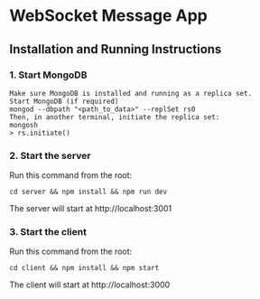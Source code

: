 # WebSocket Message App

## Installation and Running Instructions

### 1. Start MongoDB
```
Make sure MongoDB is installed and running as a replica set.
Start MongoDB (if required)
mongod --dbpath "<path_to_data>" --replSet rs0
Then, in another terminal, initiate the replica set:
mongosh
> rs.initiate()
```
### 2. Start the server
Run this command from the root:
```
cd server && npm install && npm run dev
```
The server will start at http://localhost:3001
### 3. Start the client
Run this command from the root:
```
cd client && npm install && npm start
```
The client will start at http://localhost:3000
